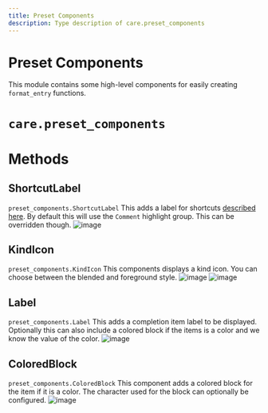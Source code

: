 ```yaml
---
title: Preset Components
description: Type description of care.preset_components
---
```


# Preset Components

This module contains some high-level components for easily creating `format_entry` functions.
# `care.preset_components`

# Methods

## ShortcutLabel
`preset_components.ShortcutLabel`
This adds a label for shortcuts [described here](/configuration_recipes#labels-and-shortcuts). By default this will
use the `Comment` highlight group. This can be overridden though.
![image](https://github.com/user-attachments/assets/c476d4e4-9cee-4168-96a5-08a7492f08a8)

## KindIcon
`preset_components.KindIcon`
This components displays a kind icon. You can choose between the blended and foreground style.
![image](https://github.com/user-attachments/assets/aea84adf-578d-401d-bbbc-911198357a13)
![image](https://github.com/user-attachments/assets/9d4918e7-2f5b-491e-a21e-8213d705b8a0)

## Label
`preset_components.Label`
This adds a completion item label to be displayed. Optionally this can also include a colored block if the items
is a color and we know the value of the color.
![image](https://github.com/user-attachments/assets/28415670-8799-45fa-b175-cd1d643b2cd4)

## ColoredBlock
`preset_components.ColoredBlock`
This component adds a colored block for the item if it is a color. The character used for the block can
optionally be configured.
![image](https://github.com/user-attachments/assets/e6bf8620-92af-4ffa-8973-635cab7beec4)